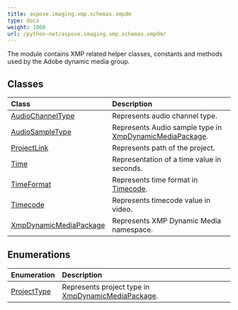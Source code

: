 ```yaml
---
title: aspose.imaging.xmp.schemas.xmpdm
type: docs
weight: 1060
url: /python-net/aspose.imaging.xmp.schemas.xmpdm/
---
```



The module contains XMP related helper classes, constants and methods used by the Adobe dynamic media group.

## **Classes**
| **Class** | **Description** |
| :- | :- |
| [AudioChannelType](/imaging/python-net/aspose.imaging.xmp.schemas.xmpdm/audiochanneltype/) | Represents audio channel type. |
| [AudioSampleType](/imaging/python-net/aspose.imaging.xmp.schemas.xmpdm/audiosampletype/) | Represents Audio sample type in [XmpDynamicMediaPackage](/imaging/python-net/aspose.imaging.xmp.schemas.xmpdm/xmpdynamicmediapackage/). |
| [ProjectLink](/imaging/python-net/aspose.imaging.xmp.schemas.xmpdm/projectlink/) | Represents path of the project. |
| [Time](/imaging/python-net/aspose.imaging.xmp.schemas.xmpdm/time/) | Representation of a time value in seconds. |
| [TimeFormat](/imaging/python-net/aspose.imaging.xmp.schemas.xmpdm/timeformat/) | Represents time format in [Timecode](/imaging/python-net/aspose.imaging.xmp.schemas.xmpdm/timecode/). |
| [Timecode](/imaging/python-net/aspose.imaging.xmp.schemas.xmpdm/timecode/) | Represents timecode value in video. |
| [XmpDynamicMediaPackage](/imaging/python-net/aspose.imaging.xmp.schemas.xmpdm/xmpdynamicmediapackage/) | Represents XMP Dynamic Media namespace. |
## **Enumerations**
| **Enumeration** | **Description** |
| :- | :- |
| [ProjectType](/imaging/python-net/aspose.imaging.xmp.schemas.xmpdm/projecttype/) | Represents project type in [XmpDynamicMediaPackage](/imaging/python-net/aspose.imaging.xmp.schemas.xmpdm/xmpdynamicmediapackage/). |
